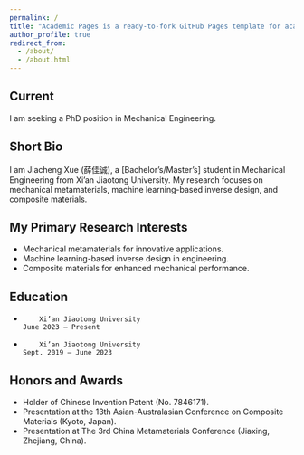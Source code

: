 ```yaml
---
permalink: /
title: "Academic Pages is a ready-to-fork GitHub Pages template for academic personal websites"
author_profile: true
redirect_from: 
  - /about/
  - /about.html
---
```


## Current
I am seeking a PhD position in Mechanical Engineering.

## Short Bio
I am Jiacheng Xue (薛佳诚), a [Bachelor’s/Master’s] student in Mechanical Engineering from Xi’an Jiaotong University. My research focuses on mechanical metamaterials, machine learning-based inverse design, and composite materials.

## My Primary Research Interests
- Mechanical metamaterials for innovative applications.
- Machine learning-based inverse design in engineering.
- Composite materials for enhanced mechanical performance.

## Education
-         Xi’an Jiaotong University                                      June 2023 – Present
-         Xi’an Jiaotong University                                      Sept. 2019 – June 2023

## Honors and Awards
- Holder of Chinese Invention Patent (No. 7846171).
- Presentation at the 13th Asian-Australasian Conference on Composite Materials (Kyoto, Japan).
- Presentation at The 3rd China Metamaterials Conference (Jiaxing, Zhejiang, China).

